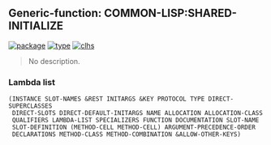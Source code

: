 ## Generic-function: COMMON-LISP:SHARED-INITIALIZE
[![package](https://img.shields.io/badge/Package-COMMON--LISP-5f9ea0.svg?style=social&colorA=999999)](../) [![type](https://img.shields.io/badge/Type-Generic--Function-5f9ea0.svg?style=social&colorA=999999)](../#generic-function) [![clhs](https://img.shields.io/badge/CLHS-SHARED--INITIALIZE-5f9ea0.svg?style=social&colorA=999999)](http://www.lispworks.com/documentation/HyperSpec/Body/f_shared.htm) 

> No description.

### Lambda list
```
(INSTANCE SLOT-NAMES &REST INITARGS &KEY PROTOCOL TYPE DIRECT-SUPERCLASSES
 DIRECT-SLOTS DIRECT-DEFAULT-INITARGS NAME ALLOCATION ALLOCATION-CLASS
 QUALIFIERS LAMBDA-LIST SPECIALIZERS FUNCTION DOCUMENTATION SLOT-NAME
 SLOT-DEFINITION (METHOD-CELL METHOD-CELL) ARGUMENT-PRECEDENCE-ORDER
 DECLARATIONS METHOD-CLASS METHOD-COMBINATION &ALLOW-OTHER-KEYS)
```
